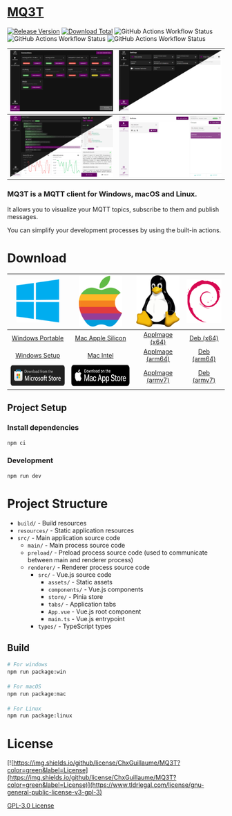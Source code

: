 # [MQ3T](https://mq3t.guillaumechx.dev/)

[//]: # (![https://img.shields.io/badge/Release-working%20on%20it%20!!-red]&#40;https://img.shields.io/badge/Release-working%20on%20it%20!!-red&#41;)
[![Release Version](https://img.shields.io/github/v/release/ChxGuillaume/MQ3T?label=Release)](https://github.com/ChxGuillaume/MQ3T/releases)
[![Download Total](https://img.shields.io/github/downloads/ChxGuillaume/MQ3T/total?label=Downloads)](https://github.com/ChxGuillaume/MQ3T/releases)
![GitHub Actions Workflow Status](https://img.shields.io/github/actions/workflow/status/ChxGuillaume/MQ3T/.github%2Fworkflows%2Fbuild-windows.yml?logo=github&label=Build%20Windows)
![GitHub Actions Workflow Status](https://img.shields.io/github/actions/workflow/status/ChxGuillaume/MQ3T/.github%2Fworkflows%2Fbuild-mac.yml?logo=github&label=Build%20Mac)
![GitHub Actions Workflow Status](https://img.shields.io/github/actions/workflow/status/ChxGuillaume/MQ3T/.github%2Fworkflows%2Fbuild-linux.yml?logo=github&label=Build%20Linux)


| ![Connections Theme Mix](docs/screenshots/connections-dark.png) | ![Settings](docs/screenshots/settings-mix.png) |
|-----------------------------------------------------------------|------------------------------------------------|
| ![Topics List](docs/screenshots/topics/topics-2-mix.png)        | ![Actions](docs/screenshots/actions-light.png) |

### MQ3T is a MQTT client for Windows, macOS and Linux.

It allows you to visualize your MQTT topics, subscribe to them and publish messages.

You can simplify your development processes by using the built-in actions.

# Download
|                                    <img src='docs/platforms-logo/windows-logo.png' width='100'>                                     |                                   <img src='docs/platforms-logo/apple-logo.png' width='100'>                                   |                     <img src='docs/platforms-logo/linux-logo.png' width='100'>                     |               <img src='docs/platforms-logo/debian-logo.png' width='100'>                |
|:-----------------------------------------------------------------------------------------------------------------------------------:|:------------------------------------------------------------------------------------------------------------------------------:|:--------------------------------------------------------------------------------------------------:|:----------------------------------------------------------------------------------------:|
|                  [Windows Portable](https://mq3t.guillaumechx.dev/download.html?os=windows&arch=x64&type=portable)                  |                  [Mac Apple Silicon](https://mq3t.guillaumechx.dev/download.html?os=mac&arch=arm64&type=dmg)                   |  [AppImage (x64)](https://mq3t.guillaumechx.dev/download.html?os=linux&arch=x86_64&type=AppImage)  |  [Deb (x64)](https://mq3t.guillaumechx.dev/download.html?os=linux&arch=amd64&type=deb)   |
|                     [Windows Setup](https://mq3t.guillaumechx.dev/download.html?os=windows&arch=x64&type=setup)                     |                       [Mac Intel](https://mq3t.guillaumechx.dev/download.html?os=mac&arch=x64&type=dmg)                        | [AppImage (arm64)](https://mq3t.guillaumechx.dev/download.html?os=linux&arch=arm64&type=AppImage)  | [Deb (arm64)](https://mq3t.guillaumechx.dev/download.html?os=linux&arch=arm64&type=deb)  |
| [<img src="docs/download-logo/microsoft-store.svg" alt="Alt Text" height="50">](	https://www.microsoft.com/store/apps/9N95JHMPSSQJ) | [<img src="docs/download-logo/mac-app-store.svg" alt="Alt Text" height="50">](https://apps.apple.com/fr/app/mq3t/id6479254709) | [AppImage (armv7)](https://mq3t.guillaumechx.dev/download.html?os=linux&arch=armv7l&type=AppImage) | [Deb (armv7)](https://mq3t.guillaumechx.dev/download.html?os=linux&arch=armv7l&type=deb) |

## Project Setup

### Install dependencies

```bash
npm ci
```

### Development

```bash
npm run dev
```

# Project Structure

- `build/` - Build resources
- `resources/` - Static application resources
- `src/` - Main application source code
  - `main/` - Main process source code
  - `preload/` - Preload process source code (used to communicate between main and renderer process)
  - `renderer/` - Renderer process source code
    - `src/` - Vue.js source code
      - `assets/` - Static assets
      - `components/` - Vue.js components
      - `store/` - Pinia store
      - `tabs/` - Application tabs
      - `App.vue` - Vue.js root component
      - `main.ts` - Vue.js entrypoint
    - `types/` - TypeScript types

## Build

```bash
# For windows
npm run package:win

# For macOS
npm run package:mac

# For Linux
npm run package:linux
```

# License
[![https://img.shields.io/github/license/ChxGuillaume/MQ3T?color=green&label=License](https://img.shields.io/github/license/ChxGuillaume/MQ3T?color=green&label=License)](https://www.tldrlegal.com/license/gnu-general-public-license-v3-gpl-3)

[GPL-3.0 License](LICENSE)
